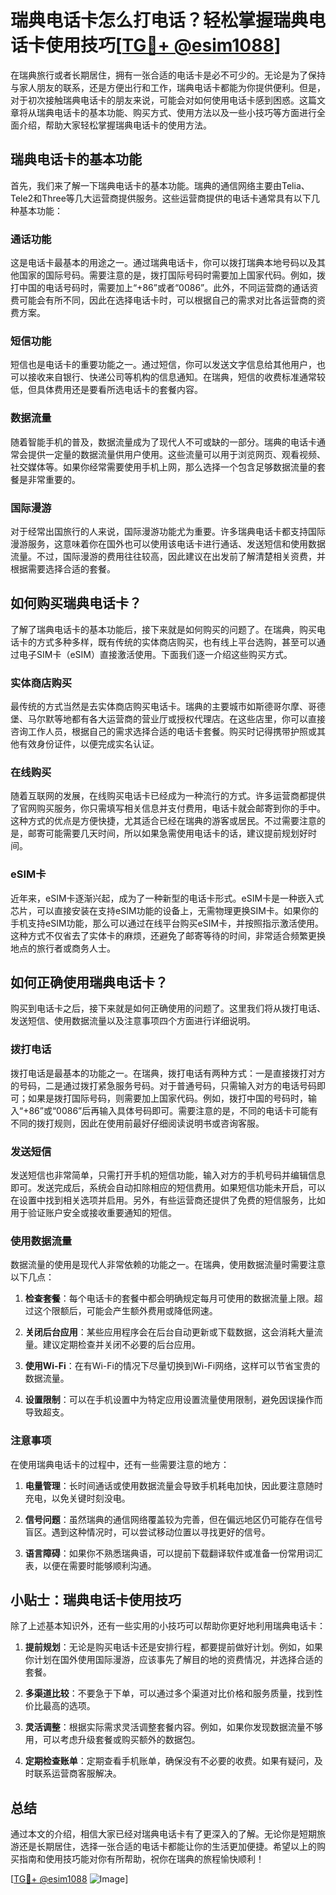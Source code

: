# 瑞典电话卡怎么打电话？轻松掌握瑞典电话卡使用技巧[[TG💪+ @esim1088](https://t.me/s/esim1088)]

在瑞典旅行或者长期居住，拥有一张合适的电话卡是必不可少的。无论是为了保持与家人朋友的联系，还是方便出行和工作，瑞典电话卡都能为你提供便利。但是，对于初次接触瑞典电话卡的朋友来说，可能会对如何使用电话卡感到困惑。这篇文章将从瑞典电话卡的基本功能、购买方式、使用方法以及一些小技巧等方面进行全面介绍，帮助大家轻松掌握瑞典电话卡的使用方法。

## 瑞典电话卡的基本功能

首先，我们来了解一下瑞典电话卡的基本功能。瑞典的通信网络主要由Telia、Tele2和Three等几大运营商提供服务。这些运营商提供的电话卡通常具有以下几种基本功能：

### 通话功能

这是电话卡最基本的用途之一。通过瑞典电话卡，你可以拨打瑞典本地号码以及其他国家的国际号码。需要注意的是，拨打国际号码时需要加上国家代码。例如，拨打中国的电话号码时，需要加上“+86”或者“0086”。此外，不同运营商的通话资费可能会有所不同，因此在选择电话卡时，可以根据自己的需求对比各运营商的资费方案。

### 短信功能

短信也是电话卡的重要功能之一。通过短信，你可以发送文字信息给其他用户，也可以接收来自银行、快递公司等机构的信息通知。在瑞典，短信的收费标准通常较低，但具体费用还是要看所选电话卡的套餐内容。

### 数据流量

随着智能手机的普及，数据流量成为了现代人不可或缺的一部分。瑞典的电话卡通常会提供一定量的数据流量供用户使用。这些流量可以用于浏览网页、观看视频、社交媒体等。如果你经常需要使用手机上网，那么选择一个包含足够数据流量的套餐是非常重要的。

### 国际漫游

对于经常出国旅行的人来说，国际漫游功能尤为重要。许多瑞典电话卡都支持国际漫游服务，这意味着你在国外也可以使用该电话卡进行通话、发送短信和使用数据流量。不过，国际漫游的费用往往较高，因此建议在出发前了解清楚相关资费，并根据需要选择合适的套餐。

## 如何购买瑞典电话卡？

了解了瑞典电话卡的基本功能后，接下来就是如何购买的问题了。在瑞典，购买电话卡的方式多种多样，既有传统的实体商店购买，也有线上平台选购，甚至可以通过电子SIM卡（eSIM）直接激活使用。下面我们逐一介绍这些购买方式。

### 实体商店购买

最传统的方式当然是去实体商店购买电话卡。瑞典的主要城市如斯德哥尔摩、哥德堡、马尔默等地都有各大运营商的营业厅或授权代理店。在这些店里，你可以直接咨询工作人员，根据自己的需求选择合适的电话卡套餐。购买时记得携带护照或其他有效身份证件，以便完成实名认证。

### 在线购买

随着互联网的发展，在线购买电话卡已经成为一种流行的方式。许多运营商都提供了官网购买服务，你只需填写相关信息并支付费用，电话卡就会邮寄到你的手中。这种方式的优点是方便快捷，尤其适合已经在瑞典的游客或居民。不过需要注意的是，邮寄可能需要几天时间，所以如果急需使用电话卡的话，建议提前规划好时间。

### eSIM卡

近年来，eSIM卡逐渐兴起，成为了一种新型的电话卡形式。eSIM卡是一种嵌入式芯片，可以直接安装在支持eSIM功能的设备上，无需物理更换SIM卡。如果你的手机支持eSIM功能，那么可以通过在线平台购买eSIM卡，并按照指示激活使用。这种方式不仅省去了实体卡的麻烦，还避免了邮寄等待的时间，非常适合频繁更换地点的旅行者或商务人士。

## 如何正确使用瑞典电话卡？

购买到电话卡之后，接下来就是如何正确使用的问题了。这里我们将从拨打电话、发送短信、使用数据流量以及注意事项四个方面进行详细说明。

### 拨打电话

拨打电话是最基本的功能之一。在瑞典，拨打电话有两种方式：一是直接拨打对方的号码，二是通过拨打紧急服务号码。对于普通号码，只需输入对方的电话号码即可；如果是拨打国际号码，则需要加上国家代码。例如，拨打中国的号码时，输入“+86”或“0086”后再输入具体号码即可。需要注意的是，不同的电话卡可能有不同的拨打规则，因此在使用前最好仔细阅读说明书或咨询客服。

### 发送短信

发送短信也非常简单，只需打开手机的短信功能，输入对方的手机号码并编辑信息即可。发送完成后，系统会自动扣除相应的短信费用。如果短信功能未开启，可以在设置中找到相关选项并启用。另外，有些运营商还提供了免费的短信服务，比如用于验证账户安全或接收重要通知的短信。

### 使用数据流量

数据流量的使用是现代人非常依赖的功能之一。在瑞典，使用数据流量时需要注意以下几点：

1. **检查套餐**：每个电话卡的套餐中都会明确规定每月可使用的数据流量上限。超过这个限额后，可能会产生额外费用或降低网速。
   
2. **关闭后台应用**：某些应用程序会在后台自动更新或下载数据，这会消耗大量流量。建议定期检查并关闭不必要的后台应用。

3. **使用Wi-Fi**：在有Wi-Fi的情况下尽量切换到Wi-Fi网络，这样可以节省宝贵的数据流量。

4. **设置限制**：可以在手机设置中为特定应用设置流量使用限制，避免因误操作而导致超支。

### 注意事项

在使用瑞典电话卡的过程中，还有一些需要注意的地方：

1. **电量管理**：长时间通话或使用数据流量会导致手机耗电加快，因此要注意随时充电，以免关键时刻没电。

2. **信号问题**：虽然瑞典的通信网络覆盖较为完善，但在偏远地区仍可能存在信号盲区。遇到这种情况时，可以尝试移动位置以寻找更好的信号。

3. **语言障碍**：如果你不熟悉瑞典语，可以提前下载翻译软件或准备一份常用词汇表，以便在需要时能够顺利沟通。

## 小贴士：瑞典电话卡使用技巧

除了上述基本知识外，还有一些实用的小技巧可以帮助你更好地利用瑞典电话卡：

1. **提前规划**：无论是购买电话卡还是安排行程，都要提前做好计划。例如，如果你计划在国外使用国际漫游，应该事先了解目的地的资费情况，并选择合适的套餐。

2. **多渠道比较**：不要急于下单，可以通过多个渠道对比价格和服务质量，找到性价比最高的选项。

3. **灵活调整**：根据实际需求灵活调整套餐内容。例如，如果你发现数据流量不够用，可以考虑升级套餐或购买额外的数据包。

4. **定期检查账单**：定期查看手机账单，确保没有不必要的收费。如果有疑问，及时联系运营商客服解决。

## 总结

通过本文的介绍，相信大家已经对瑞典电话卡有了更深入的了解。无论你是短期旅游还是长期居住，选择一张合适的电话卡都能让你的生活更加便捷。希望以上的购买指南和使用技巧能对你有所帮助，祝你在瑞典的旅程愉快顺利！

[[TG💪+ @esim1088](https://t.me/s/esim1088) ![Image](https://i.postimg.cc/4NQfJmqS/Snipaste-2025-05-13-00-14-12.png)]